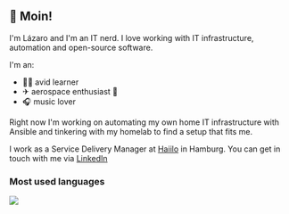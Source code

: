 ## 👋 Moin!

<p>I'm Lázaro and I'm an IT nerd. I love working with IT infrastructure, automation and open-source software.</p>
<p>I'm an:</p>
<ul>
<li>👨‍🎓 avid learner</li>
<li>✈ aerospace enthusiast 🚀</li>
<li>🎧 music lover</li>
</ul>
<p>Right now I'm working on automating my own home IT infrastructure with Ansible and tinkering with my homelab to find a setup that fits me.</p>
<p>I work as a Service Delivery Manager at <a href="https://haiilo.com/">Haiilo</a> in Hamburg. You can get in touch with me via <a href="https://www.linkedin.com/in/lazaroblanc">LinkedIn</a></p>

### Most used languages
<img src="https://github-readme-stats.vercel.app/api/top-langs/?username=lazaroblanc&hide_title=true&layout=compact&langs_count=10&theme=dracula" />
